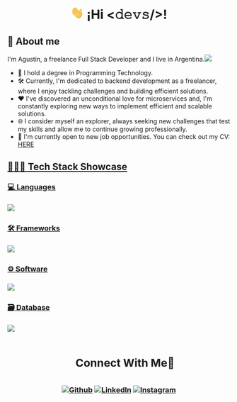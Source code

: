 <!--- trophy (start) -->
<h1 align="center"><img src="https://raw.githubusercontent.com/ABSphreak/ABSphreak/master/gifs/Hi.gif" width="30px" /> ¡Hi <𝚍𝚎𝚟𝚜/>! </h1>
<h2 align = "left">🌟 About me</h2>
    <p> I'm Agustin, a freelance Full Stack Developer and I live in Argentina.<img src="https://icons.iconarchive.com/icons/wikipedia/flags/256/AR-Argentina-Flag-icon.png" width="25 style="vertical-align: bottom"/>
      <ul>
        <li> 🌱 I hold a degree in Programming Technology.</li>
        <li> 🛠️ Currently, I'm dedicated to backend development as a freelancer, where I enjoy tackling challenges and building efficient solutions.</li>
        <li> ❤️ I've discovered an unconditional love for microservices and, I'm constantly exploring new ways to implement efficient and scalable solutions. </li>
        <li> 🌐 I consider myself an explorer, always seeking new challenges that test my skills and allow me to continue growing professionally.</li>
        <li> 👀 I'm currently open to new job opportunities. You can check out my CV: <a href="https://drive.google.com/file/d/1FDqZRz7q8TuqL5ESfHVgP4wiJ6-F9EI1/view?usp=sharing" target="_blank">HERE</li>
      </ul>
    </p>
  
<!--tech stack icons-->
<h2 align = "left">🚀👩‍💻 Tech Stack Showcase</h2>
<h3>💻 Languages<h3>
<img src="https://skillicons.dev/icons?i=c,css,html,java,js,ts,go,&perline=14" />
<h3>🛠️ Frameworks <h3>
  <img src="https://skillicons.dev/icons?i=express,nestjs,nodejs,angular,jest,&perline=14" />
<h3>⚙️ Software <h3>
  <img src="https://skillicons.dev/icons?i=git,discord,github,postman,docker,rabbitmq,vscode,idea,eclipse &perline=14" />
<h3>🗃️ Database<h3>
<img src="https://skillicons.dev/icons?i=mysql,mongodb,aws&perline=14" />

<!-- Connect with me -->
<!--h2 without bottom border-->
<div id="user-content-toc">
  <ul align="center">
    <summary><h2 style="display: inline-block">Connect With Me🤝</h2></summary>
  </ul>
</div>

<!--icons and links-->
<div align="center">
<p>
<a href="https://github.com/mirandapabloagustin" target="_blank"><img alt="Github" src="https://img.shields.io/badge/GitHub-%2312100E.svg?&style=for-the-badge&logo=Github&logoColor=white" /></a> 
<a href="https://www.linkedin.com/in/pablo-agustin-miranda/" target="_blank"><img alt="LinkedIn" src="https://img.shields.io/badge/linkedin-%230077B5.svg?&style=for-the-badge&logo=linkedin&logoColor=white" /></a> 
<a href="https://www.instagram.com/papas_c0n_cheddar/" target="_blank"><img alt="Instagram" src="https://img.shields.io/badge/Instagram-E4405F?style=for-the-badge&logo=instagram&logoColor=white" /></a> 
</p>
</div>
